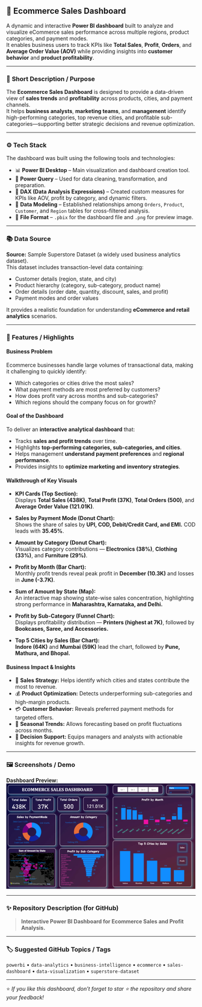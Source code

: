 ## 🛒 **Ecommerce Sales Dashboard**

A dynamic and interactive **Power BI dashboard** built to analyze and visualize eCommerce sales performance across multiple regions, product categories, and payment modes.  
It enables business users to track KPIs like **Total Sales**, **Profit**, **Orders**, and **Average Order Value (AOV)** while providing insights into **customer behavior** and **product profitability**.

---

### 🧭 **Short Description / Purpose**

The **Ecommerce Sales Dashboard** is designed to provide a data-driven view of **sales trends** and **profitability** across products, cities, and payment channels.  
It helps **business analysts**, **marketing teams**, and **management** identify high-performing categories, top revenue cities, and profitable sub-categories—supporting better strategic decisions and revenue optimization.

---

### ⚙️ **Tech Stack**

The dashboard was built using the following tools and technologies:

- 📊 **Power BI Desktop** – Main visualization and dashboard creation tool.  
- 🔄 **Power Query** – Used for data cleaning, transformation, and preparation.  
- 🧮 **DAX (Data Analysis Expressions)** – Created custom measures for KPIs like AOV, profit by category, and dynamic filters.  
- 🧱 **Data Modeling** – Established relationships among `Orders`, `Product`, `Customer`, and `Region` tables for cross-filtered analysis.  
- 💾 **File Format** – `.pbix` for the dashboard file and `.png` for preview image.  

---

### 📚 **Data Source**

**Source:** Sample Superstore Dataset (a widely used business analytics dataset).  
This dataset includes transaction-level data containing:

- Customer details (region, state, and city)  
- Product hierarchy (category, sub-category, product name)  
- Order details (order date, quantity, discount, sales, and profit)  
- Payment modes and order values  

It provides a realistic foundation for understanding **eCommerce and retail analytics** scenarios.

---

### 🌟 **Features / Highlights**

#### **Business Problem**

Ecommerce businesses handle large volumes of transactional data, making it challenging to quickly identify:

- Which categories or cities drive the most sales?  
- What payment methods are most preferred by customers?  
- How does profit vary across months and sub-categories?  
- Which regions should the company focus on for growth?  

#### **Goal of the Dashboard**

To deliver an **interactive analytical dashboard** that:

- Tracks **sales and profit trends** over time.  
- Highlights **top-performing categories, sub-categories, and cities**.  
- Helps management **understand payment preferences** and **regional performance**.  
- Provides insights to **optimize marketing and inventory strategies**.  

#### **Walkthrough of Key Visuals**

- **KPI Cards (Top Section):**  
  Displays **Total Sales (438K)**, **Total Profit (37K)**, **Total Orders (500)**, and **Average Order Value (121.01K)**.  

- **Sales by Payment Mode (Donut Chart):**  
  Shows the share of sales by **UPI, COD, Debit/Credit Card, and EMI.** COD leads with **35.45%**.  

- **Amount by Category (Donut Chart):**  
  Visualizes category contributions — **Electronics (38%)**, **Clothing (33%)**, and **Furniture (29%)**.  

- **Profit by Month (Bar Chart):**  
  Monthly profit trends reveal peak profit in **December (10.3K)** and losses in **June (-3.7K)**.  

- **Sum of Amount by State (Map):**  
  An interactive map showing state-wise sales concentration, highlighting strong performance in **Maharashtra, Karnataka, and Delhi.**  

- **Profit by Sub-Category (Funnel Chart):**  
  Displays profitability distribution — **Printers (highest at 7K)**, followed by **Bookcases, Saree, and Accessories.**  

- **Top 5 Cities by Sales (Bar Chart):**  
  **Indore (64K)** and **Mumbai (59K)** lead the chart, followed by **Pune, Mathura, and Bhopal.**

#### **Business Impact & Insights**

- 🧭 **Sales Strategy:** Helps identify which cities and states contribute the most to revenue.  
- 💰 **Product Optimization:** Detects underperforming sub-categories and high-margin products.  
- 💳 **Customer Behavior:** Reveals preferred payment methods for targeted offers.  
- 📅 **Seasonal Trends:** Allows forecasting based on profit fluctuations across months.  
- 🏢 **Decision Support:** Equips managers and analysts with actionable insights for revenue growth.  

---

### 🖼️ **Screenshots / Demo**

**Dashboard Preview:**  
![Ecommerce Dashboard](./Snapshot%20of%20Ecommerse%20Dashboard.png)

---

### ✨ **Repository Description (for GitHub)**

> **Interactive Power BI Dashboard for Ecommerce Sales and Profit Analysis.**

---

### 🏷️ **Suggested GitHub Topics / Tags**

`powerbi` • `data-analytics` • `business-intelligence` • `ecommerce` • `sales-dashboard` • `data-visualization` • `superstore-dataset`

---

⭐ *If you like this dashboard, don’t forget to star ⭐ the repository and share your feedback!*  
